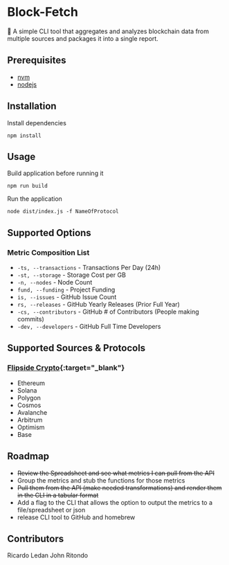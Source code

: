 # Block-Fetch

🐾 A simple CLI tool that aggregates and analyzes blockchain data from multiple sources and packages it into a single report.

## Prerequisites

* [nvm](https://github.com/nvm-sh/nvm)
* [nodejs](https://nodejs.org/en)

## Installation

Install dependencies

`npm install`

## Usage

Build application before running it

`npm run build`

Run the application

`node dist/index.js -f NameOfProtocol`

[//]: # (Install CLI tool globally)

[//]: # (`npm install block-fetch -g`)

## Supported Options

### Metric Composition List
* `-ts, --transactions` - Transactions Per Day (24h)
* `-st, --storage` - Storage Cost per GB
* `-n, --nodes` - Node Count
* `fund, --funding` - Project Funding
* `is, --issues` - GitHub Issue Count
* `rs, --releases` - GitHub Yearly Releases (Prior Full Year)
* `-cs, --contributors` - GitHub # of Contributors (People making commits)
* `-dev, --developers` - GitHub Full Time Developers

## Supported Sources & Protocols

### [Flipside Crypto](https://flipsidecrypto.xyz/){:target="_blank"}

* Ethereum
* Solana
* Polygon
* Cosmos
* Avalanche
* Arbitrum
* Optimism
* Base

## Roadmap

* ~~Review the Spreadsheet and see what metrics I can pull from the API~~
* Group the metrics and stub the functions for those metrics
* ~~Pull them from the API (make needed transformations) and render them in the CLI in a tabular format~~
* Add a flag to the CLI that allows the option to output the metrics to a file/spreadsheet or json
* release CLI tool to GitHub and homebrew

## Contributors 

Ricardo Ledan
John Ritondo
